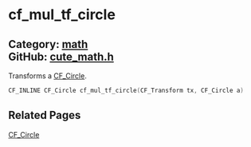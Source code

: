 [](../header.md ':include')

# cf_mul_tf_circle

Category: [math](/api_reference?id=math)  
GitHub: [cute_math.h](https://github.com/RandyGaul/cute_framework/blob/master/include/cute_math.h)  
---

Transforms a [CF_Circle](/math/cf_circle.md).

```cpp
CF_INLINE CF_Circle cf_mul_tf_circle(CF_Transform tx, CF_Circle a)
```

## Related Pages

[CF_Circle](/math/cf_circle.md)  
